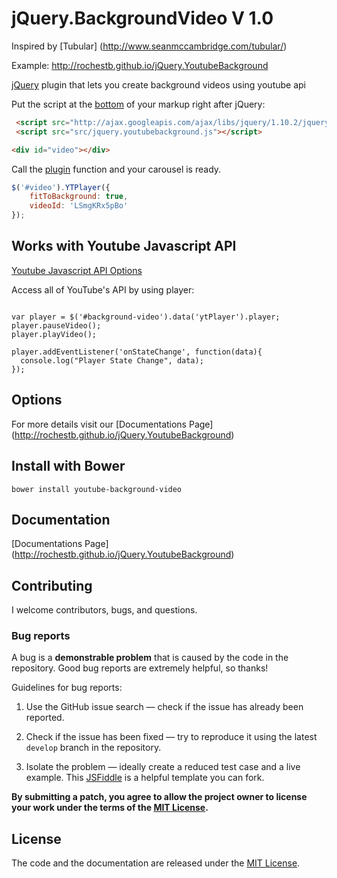 # jQuery.BackgroundVideo V 1.0
Inspired by [Tubular] (http://www.seanmccambridge.com/tubular/)

Example: http://rochestb.github.io/jQuery.YoutubeBackground

[jQuery](http://jquery.com/) plugin that lets you create background videos using youtube api


Put the script at the [bottom](https://developer.yahoo.com/performance/rules.html#js_bottom) of your markup right after jQuery:

```html
 <script src="http://ajax.googleapis.com/ajax/libs/jquery/1.10.2/jquery.min.js"></script>
 <script src="src/jquery.youtubebackground.js"></script>
```

```html
<div id="video"></div>
```

Call the [plugin](http://learn.jquery.com/plugins/) function and your carousel is ready.

```javascript
$('#video').YTPlayer({
    fitToBackground: true,
    videoId: 'LSmgKRx5pBo'
});
```

## Works with Youtube Javascript API

[Youtube Javascript API Options](https://developers.google.com/youtube/js_api_reference)

Access all of YouTube's API by using player:
```

var player = $('#background-video').data('ytPlayer').player;
player.pauseVideo();
player.playVideo();

player.addEventListener('onStateChange', function(data){
  console.log("Player State Change", data);
});

```

## Options
For more details visit our [Documentations Page] (http://rochestb.github.io/jQuery.YoutubeBackground)


## Install with Bower

```
bower install youtube-background-video
```
## Documentation

[Documentations Page] (http://rochestb.github.io/jQuery.YoutubeBackground)

## Contributing

I welcome contributors, bugs, and questions.

### Bug reports

A bug is a **demonstrable problem** that is caused by the code in the repository. Good bug reports are extremely helpful, so thanks!

Guidelines for bug reports:

  1. Use the GitHub issue search — check if the issue has already been reported.

  2. Check if the issue has been fixed — try to reproduce it using the latest `develop` branch in the repository.

  3. Isolate the problem — ideally create a reduced test case and a live example. This [JSFiddle](http://jsfiddle.net/u3FTZ/) is a helpful template you can fork.


**By submitting a patch, you agree to allow the project owner to
license your work under the terms of the [MIT License](LICENSE).**

## License

The code and the documentation are released under the [MIT License](LICENSE).
